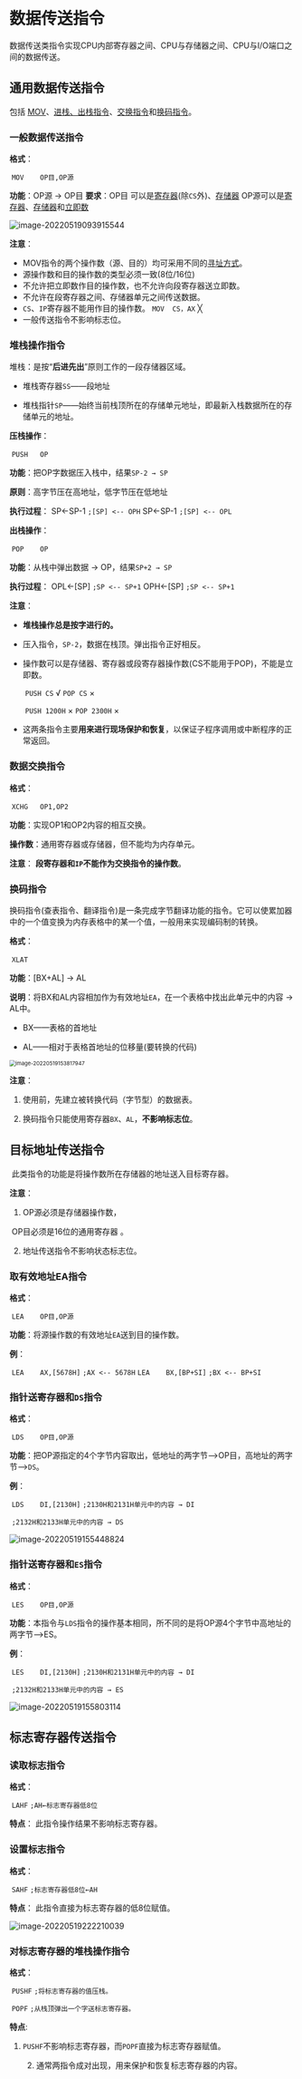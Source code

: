 # 数据传送指令

​	数据传送类指令实现CPU内部寄存器之间、CPU与存储器之间、CPU与I/O端口之间的数据传送。

## 通用数据传送指令

包括 [MOV](#一般数据传送指令)、[进栈、出栈指令](#堆栈操作指令)、[交换指令](#数据交换指令)和[换码指令](#换码指令)。

### 一般数据传送指令

**格式**：

​	`MOV	OP目,OP源`

**功能**：OP源 → OP目 
**要求**：OP目 可以是[寄存器](../寻址方式/寄存器寻址.md)(除`CS`外)、[存储器](../../第三章)
            OP源可以是[寄存器](../寻址方式/寄存器寻址.md)、[存储器](../../第三章)和[立即数](../寻址方式/立即寻址.md)

![image-20220519093915544](https://cdn.jsdelivr.net/gh/letengzz/Two-C@main/img/PM/Fourth/202205271203230.png)

**注意**： 

- MOV指令的两个操作数（源、目的）均可采用不同的[寻址方式](../寻址方式)。
- 源操作数和目的操作数的类型必须一致(8位/16位)
- 不允许把立即数作目的操作数，也不允许向段寄存器送立即数。
- 不允许在段寄存器之间、存储器单元之间传送数据。
- `CS`、`IP`寄存器不能用作目的操作数。
            `MOV  CS，AX`          ╳ 
- 一般传送指令不影响标志位。

### 堆栈操作指令

堆栈：是按“**后进先出**”原则工作的一段存储器区域。

- 堆栈寄存器`SS`——段地址

- 堆栈指针`SP`——始终当前栈顶所在的存储单元地址，即最新入栈数据所在的存储单元的地址。

**压栈操作**：

​	`PUSH	OP`

**功能**：把OP字数据压入栈中，结果`SP-2 → SP`

**原则**：高字节压在高地址，低字节压在低地址   

**执行过程**：   SP←SP-1	`;[SP] <-- OPH`
                      SP←SP-1	`;[SP] <-- OPL`

**出栈操作**：      

​	`POP	OP`

**功能**：从栈中弹出数据 → OP，结果`SP+2 → SP`

**执行过程**：  OPL←[SP]	`;SP <-- SP+1` 
                     OPH←[SP]	`;SP <-- SP+1`

**注意**： 

- **堆栈操作总是按字进行的。**

- 压入指令，`SP-2`，数据在栈顶。弹出指令正好相反。

- 操作数可以是存储器、寄存器或段寄存器操作数(CS不能用于POP)，不能是立即数。

  ​    `PUSH CS`  √      `POP CS`  ×

  ​    `PUSH 1200H`  ×   `POP 2300H`  ×

- 这两条指令主要**用来进行现场保护和恢复**，以保证子程序调用或中断程序的正常返回。 

### 数据交换指令

**格式**： 

​	`XCHG	OP1,OP2`

**功能**：实现OP1和OP2内容的相互交换。

**操作数**：通用寄存器或存储器，但不能均为内存单元。

**注意**： **段寄存器和`IP`不能作为交换指令的操作数**。

### 换码指令

​	换码指令(查表指令、翻译指令)是一条完成字节翻译功能的指令。它可以使累加器中的一个值变换为内存表格中的某一个值，一般用来实现编码制的转换。

**格式**： 

​	`XLAT`

**功能**：[BX+AL] → AL

**说明**：将BX和AL内容相加作为有效地址`EA`，在一个表格中找出此单元中的内容 → AL中。

- BX——表格的首地址

- AL——相对于表格首地址的位移量(要转换的代码)

<img src="D:/Data/typora/photo/image-20220519153817947.png" alt="image-20220519153817947" style="zoom:67%;" />

**注意**： 

1. 使用前，先建立被转换代码（字节型）的数据表。

2. 换码指令只能使用寄存器`BX`、`AL`，**不影响标志位**。

## 目标地址传送指令

​	此类指令的功能是将操作数所在存储器的地址送入目标寄存器。

**注意**：  

1. OP源必须是存储器操作数，

​	   OP目必须是16位的通用寄存器 。

2. 地址传送指令不影响状态标志位。

### 取有效地址EA指令

**格式**：

​	`LEA	OP目,OP源`

**功能**：将源操作数的有效地址`EA`送到目的操作数。

**例**： 

​	`LEA	AX,[5678H]`	`;AX <-- 5678H`
​	`LEA	BX,[BP+SI]`	`;BX <-- BP+SI`

### 指针送寄存器和`DS`指令

**格式**： 

​	`LDS	OP目,OP源`

**功能**：把OP源指定的4个字节内容取出，低地址的两字节-->OP目，高地址的两字节-->`DS`。

**例**：

​	`LDS	DI,[2130H]`	`;2130H和2131H单元中的内容 → DI`

​							  			`;2132H和2133H单元中的内容 → DS`

![image-20220519155448824](https://cdn.jsdelivr.net/gh/letengzz/Two-C@main/img/PM/Fourth/202205271411416.png)

### 指针送寄存器和`ES`指令

**格式**：

​	`LES	OP目,OP源`

**功能**：本指令与`LDS`指令的操作基本相同，所不同的是将OP源4个字节中高地址的两字节-->ES。

**例**：

​	`LES	DI,[2130H]`	`;2130H和2131H单元中的内容 → DI`

​								          `;2132H和2133H单元中的内容 → ES`

![image-20220519155803114](https://cdn.jsdelivr.net/gh/letengzz/Two-C@main/img/PM/Fourth/202205271413301.png)

## 标志寄存器传送指令

### 读取标志指令

**格式**：

​	`LAHF`	`;AH←标志寄存器低8位`

**特点**： 此指令操作结果不影响标志寄存器。

### 设置标志指令

**格式**：

​	`SAHF`	`;标志寄存器低8位←AH`

**特点**： 此指令直接为标志寄存器的低8位赋值。

![image-20220519222210039](https://cdn.jsdelivr.net/gh/letengzz/Two-C@main/img/PM/Fourth/202205271414196.png)

### 对标志寄存器的堆栈操作指令

 **格式**：

​	`PUSHF`	`;将标志寄存器的值压栈。`

​	`POPF`	`;从栈顶弹出一个字送标志寄存器。`

**特点**: 

1. `PUSHF`不影响标志寄存器，而`POPF`直接为标志寄存器赋值。

     2. 通常两指令成对出现，用来保护和恢复标志寄存器的内容。 
